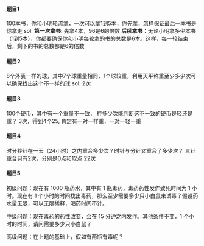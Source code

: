 #### 题目1 
100本书，你和小明轮流拿，一次可以拿1到5本，你先拿，怎样保证最后一本书是你拿走
sol: 
**第一次拿书**: 先拿4本，96是6的倍数
**后续拿书**：无论小明拿多少本书（1到5本），你都要确保你和小明每轮拿的书的总数是6本。这样，每一轮结束后，剩下的书的总数都是6的倍数

#### 题目2
8个外表一样的球，其中7个球重量相同，1个球较重，利用天平称重至少多少次可以确保找出这个不一样的球
sol: 2次

#### 题目3
100个硬币，其中有一个重量不一致， 秤多少次能判断这不一致的硬币是轻还是重？
3次，得到4个25, 肯定有一对一样重，一对一轻一重

#### 题目4
时分秒针在一天（24小时）之内重合多少次？时针与分针又重合了多少次？
三针重合只有2次，分别是0点和12点
22次

#### 题目5
初级问题：现在有 1000 瓶药水，其中有 1 瓶毒药，毒药药性发作致死时间为 1 小时。现在有 1 个小时的时间找出毒药，那么至少需要多少只小白鼠来试毒？假设药水量无限，可以无限稀释，喝药时间不计。

中级问题：现在毒药的药性改变，会在 15 分钟之内发作。其他条件不变，1 个小时的时间，请问需要多少只小白鼠？

高级问题：在上题的基础上，假如有两瓶有毒呢？
